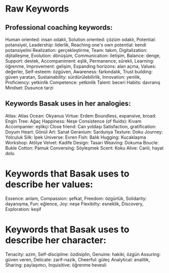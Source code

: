 # Raw Keywords

## Professional coaching keywords:
Human oriented: insan odaklı,
Solution oriented: çözüm odaklı, 
Potential: potansiyel, 
Leadership: liderlik, 
Reaching one's own potential: kendi potansiyelini 
Realization: gerçekleştirme, 
Team: takım, 
Digitalization: dijitalleşme, 
Evolution: dönüşüm, 
Communication: iletişim, 
Balance: denge, 
Support: destek, 
Accompaniment: eşlik, 
Permanence, sürekli, 
Learning: öğrenme, 
Improvement: gelişim, 
Expanding horizons: alan açma, 
Values: değerler, 
Self-esteem: özgüven, 
Awareness: farkındalık, 
Trust building: güven yaratan, 
Sustainability: sürdürülebilirlik, 
Innovation: yenilik, 
Proficiency: yetkinlik
Competence: yetkinlik
Talent: beceri
Habits: davranış
Mindset: Dusunce tarzi

## Keywords Basak uses in her analogies:

Atlas: Atlas
Ocean: Okyanus
Virtue: Erdem
Boundless, expansive, broad: Engin
Tree: Ağaç
Happiness: Neşe
Consistence (of fluids): Kıvam
Accompanier: eşlikçi
Close friend: Can yoldaşı
Satisfaction, gratification: Doyum
Heart: Gönül
Art: Sanat
Geranium: Sardunya
Texture: Doku
Journey: Yolculuk
Silk: İpek
Universe: Evren
Fish: Balık
Hugging: Kucaklaşma
Workshop: Atölye
Velvet: Kadife
Design: Tasarı
Weaving: Dokuma
Boucle: Bukle
Cotton: Pamuk 
Conversing: Söyleşmek
Scent: Koku
Alive: Canli, hayat dolu

# Keywords that Basak uses to describe her values:
Essence: anlam, 
Compassion: şefkat, 
Freedom: özgürlük, 
Solidarity: dayanışma, 
Fun: eğlence, 
Joy: neşe
Flexibilty: esneklik, 
Discovery, Exploration: keşif

# Keywords that Basak uses to describe her character:
Tenacity: azim, 
Self-discipline: özdisiplin, 
Genuine: hakiki, özgün 
Assuring: güven veren, 
Delicate: zarif-nazik, 
Cheerful: güleç 
Analytical: analitik, 
Sharing: paylaşımcı, 
Inquisitive: öğrenme hevesli 
